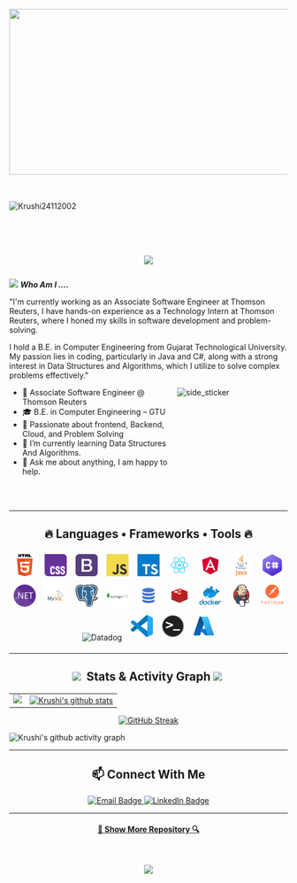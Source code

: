 <!-- 👋 Hi, I’m @Krushi24112002
- 👀 I’m interested in ...
- 🌱 I’m currently learning ...
- 💞️ I’m looking to collaborate on ...
- 📫 How to reach me ...-->
<!---
Krushi24112002/Krushi24112002 is a ✨ special ✨ repository because its `README.md` (this file) appears on your GitHub profile.
You can click the Preview link to take a look at your changes.
--->
<p align="center"> <img width="1000" height="300" src="https://img.etimg.com/thumb/msid-84146083,width-1015,height-761,imgsize-638053,resizemode-8,quality-100/prime/technology-and-startups/booting-up-developer-economy-how-tech-startups-are-helping-coders-build-and-test-software-faster.jpg"> </p>
<!--
**Krushi24112002/Krushi24112002** is a ✨ _special_ ✨ repository because its `README.md` (this file) appears on your GitHub profile.-->
<!--
Here are some ideas to get you started: -->
<!--
- 🔭 I’m currently Self Learning on Data Structures And Algorithms. I am also contributing to some open source.
- 🌱 I’m currently Enrolled in Udacity AWS ML Scholar's Program 
- 👯 I’m looking to collaborate on ...
- 🤔 I’m looking for help with ...
- 💬 Ask me about ...
- 📫 How to reach me: ...
- 😄 Pronouns: ...
- ⚡ Fun fact: ...   -->

<br>
   <p align="left"> <img src="https://komarev.com/ghpvc/?username=Krushi24112002" alt="Krushi24112002" /> </p>
</br>
<h1 align="center">
   <img src="https://readme-typing-svg.herokuapp.com/?lines=Hi+There!+👋;+Myself+KRUSHI+MONPARA!;&center=true&size=30&pause=300&duration=800&color=50f34e">
</h1>

<img src="https://media.giphy.com/media/iY8CRBdQXODJSCERIr/giphy.gif" width="30px">&nbsp;***Who Am I ....***

"I'm currently working as an Associate Software Engineer at Thomson Reuters, I have hands-on experience as a Technology Intern at Thomson Reuters, where I honed my skills in software development and problem-solving.

I hold a B.E. in Computer Engineering from Gujarat Technological University. My passion lies in coding, particularly in Java and C#, along with a strong interest in Data Structures and Algorithms, which I utilize to solve complex problems effectively."

<img align="right" width=200px height=200px alt="side_sticker" src="https://d112y698adiu2z.cloudfront.net/photos/production/software_photos/000/456/275/datas/original.gif" />

- 🚀 Associate Software Engineer @ Thomson Reuters
- 🎓 B.E. in Computer Engineering – GTU  
- 🌱 Passionate about frontend, Backend, Cloud, and Problem Solving 
- 🌱 I’m currently learning Data Structures And Algorithms.
- 💬 Ask me about anything, I am happy to help.

<br>
</br>

<hr>
<h2 align="center">🔥 Languages • Frameworks • Tools 🔥</h2>

<p align="center">
  <!-- Frontend -->
  <img height="40" width="40" style="margin: 6px;" src="https://raw.githubusercontent.com/github/explore/main/topics/html/html.png" alt="HTML" />
  <img height="40" width="40" style="margin: 6px;" src="https://raw.githubusercontent.com/github/explore/main/topics/css/css.png" alt="CSS" />
  <img height="40" width="40" style="margin: 6px;" src="https://raw.githubusercontent.com/github/explore/main/topics/bootstrap/bootstrap.png" alt="Bootstrap" />
  <img height="40" width="40" style="margin: 6px;" src="https://raw.githubusercontent.com/github/explore/main/topics/javascript/javascript.png" alt="JavaScript" />
  <img height="40" width="40" style="margin: 6px;" src="https://raw.githubusercontent.com/github/explore/main/topics/typescript/typescript.png" alt="TypeScript" />
  <img height="40" width="40" style="margin: 6px;" src="https://raw.githubusercontent.com/github/explore/main/topics/react/react.png" alt="React" />
  <img height="40" width="40" style="margin: 6px;" src="https://raw.githubusercontent.com/github/explore/main/topics/angular/angular.png" alt="Angular" />

  <!-- Backend -->
  <img height="40" width="40" style="margin: 6px;" src="https://raw.githubusercontent.com/github/explore/main/topics/java/java.png" alt="Java" />
  <img height="40" width="40" style="margin: 6px;" src="https://raw.githubusercontent.com/github/explore/main/topics/csharp/csharp.png" alt="C#" />
  <img height="40" width="40" style="margin: 6px;" src="https://raw.githubusercontent.com/github/explore/main/topics/dotnet/dotnet.png" alt=".NET" />

  <!-- Databases -->
  <img height="40" width="40" style="margin: 6px;" src="https://raw.githubusercontent.com/github/explore/main/topics/mysql/mysql.png" alt="MySQL" />
  <img height="40" width="40" style="margin: 6px;" src="https://raw.githubusercontent.com/github/explore/main/topics/postgresql/postgresql.png" alt="PostgreSQL" />
  <img height="40" width="40" style="margin: 6px;" src="https://raw.githubusercontent.com/github/explore/main/topics/mongodb/mongodb.png" alt="MongoDB" />
  <img height="40" width="40" style="margin: 6px;" src="https://raw.githubusercontent.com/github/explore/main/topics/sql/sql.png" alt="SQL" />
  <img height="40" width="40" style="margin: 6px;" src="https://raw.githubusercontent.com/github/explore/main/topics/redis/redis.png" alt="Redis" />

  <!-- Tools & DevOps -->
  <img height="40" width="40" style="margin: 6px;" src="https://raw.githubusercontent.com/github/explore/main/topics/docker/docker.png" alt="Docker" />
  <img height="40" width="40" style="margin: 6px;" src="https://raw.githubusercontent.com/github/explore/main/topics/jenkins/jenkins.png" alt="Jenkins" />
  <img height="40" width="40" style="margin: 6px;" src="https://raw.githubusercontent.com/github/explore/main/topics/postman/postman.png" alt="Postman" />
  <img height="40" width="40" style="margin: 6px;" src="https://cdn.worldvectorlogo.com/logos/datadog.svg" alt="Datadog">

  <!-- IDE & Terminal -->
  <img height="40" width="40" style="margin: 6px;" src="https://raw.githubusercontent.com/github/explore/main/topics/visual-studio-code/visual-studio-code.png" alt="VS Code" />
  <img height="40" width="40" style="margin: 6px;" src="https://raw.githubusercontent.com/github/explore/main/topics/terminal/terminal.png" alt="Terminal" />

  <!-- Cloud -->
  <img height="40" width="40" style="margin: 6px;" src="https://raw.githubusercontent.com/github/explore/main/topics/azure/azure.png" alt="Azure" />
</p>
<hr>


        
<h2 align="center"> <img src="https://media.giphy.com/media/iY8CRBdQXODJSCERIr/giphy.gif" width="30px">&nbsp; Stats & Activity Graph <img src="https://media.giphy.com/media/iY8CRBdQXODJSCERIr/giphy.gif" width="30px">&nbsp; </h2>

<table>
  <tr>
    <td>
      <img height="137px" src="https://github-readme-stats.vercel.app/api/top-langs/?username=Krushi24112002&hide=html&hide_title=true&hide_border=true&layout=compact&langs_count=6&exclude_repo=comp426,Redventures-Movie-Quotes&text_color=000&icon_color=fff&bg_color=0,52fa5a,4dfcff,c64dff&theme=graywhite" />
    </td>
    <td>
      <a href="https://github.com/Krushi24112002/github-readme-stats">
        <img align="center" src="https://github-readme-stats.vercel.app/api?username=Krushi24112002&hide_title=true&hide_border=true&show_icons=true&include_all_commits=true&count_private=true&line_height=21&text_color=000&icon_color=fff&bg_color=0,52fa5a,4dfcff,c64dff&theme=graywhite" alt="Krushi's github stats" />
      </a>
    </td>
  </tr>
</table>

<div align="center">
  <a href="https://git.io/streak-stats">
    <img src="https://streak-stats.demolab.com/?user=Krushi24112002&layout=compact&theme=tokyonight&hide_border=true" alt="GitHub Streak" />
  </a>
</div>

![Krushi's github activity graph](https://github-readme-activity-graph.vercel.app/graph?username=Krushi24112002&theme=redical)

</p>

<hr>
<h2 align="center"> 📫 Connect With Me  </h2>
<p align="center">
  <a href="mailto:Krushimonpara24@gmail.com">
    <img src="https://img.shields.io/badge/Email-D14836?style=for-the-badge&logo=gmail&logoColor=white" alt="Email Badge" />
  </a>
  <a href="https://www.linkedin.com/in/krushi-monpara-k24112002/" target="_blank">
    <img src="https://img.shields.io/badge/LinkedIn-0A66C2?style=for-the-badge&logo=linkedin&logoColor=white" alt="LinkedIn Badge" />
  </a>
</p>
<hr>

<h4 align="center">
  <a href="https://github.com/krushi24112002?tab=repositories" title="Show Repositories">🔎 Show More Repository 🔍</a>
</h4>

<h1 align="center">
       <img src="https://readme-typing-svg.herokuapp.com/?lines=Thanks+For+Visiting!;&center=true&size=30&pause=300&duration=800&color=50f34e">
</h1>
